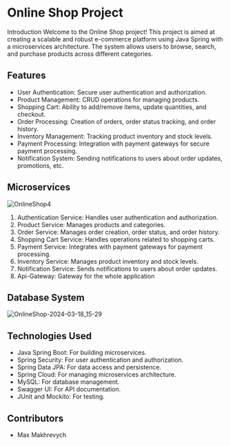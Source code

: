 # Online Shop Project
Introduction
Welcome to the Online Shop project! This project is aimed at creating a scalable and robust e-commerce platform using Java Spring with a microservices architecture. The system allows users to browse, search, and purchase products across different categories.
## Features
- User Authentication: Secure user authentication and authorization.
- Product Management: CRUD operations for managing products.
- Shopping Cart: Ability to add/remove items, update quantities, and checkout.
- Order Processing: Creation of orders, order status tracking, and order history.
- Inventory Management: Tracking product inventory and stock levels.
- Payment Processing: Integration with payment gateways for secure payment processing.
- Notification System: Sending notifications to users about order updates, promotions, etc.
## Microservices
![OnlineShop4](https://github.com/Online-Shop-Project-Resume/OnlineShop/assets/128129267/fcebcf5f-c947-4e60-a6e1-e14b3260152a)
1. Authentication Service: Handles user authentication and authorization.
2. Product Service: Manages products and categories.
3. Order Service: Manages order creation, order status, and order history.
4. Shopping Cart Service: Handles operations related to shopping carts.
5. Payment Service: Integrates with payment gateways for payment processing.
6. Inventory Service: Manages product inventory and stock levels.
7. Notification Service: Sends notifications to users about order updates.
8. Api-Gateway: Gateway for the whole application
## Database System
![OnlineShop-2024-03-18_15-29](https://github.com/Online-Shop-Project-Resume/OnlineShop/assets/128129267/f7dd3192-e7f3-49a9-97c0-7b09cbc9fdc4)
## Technologies Used
- Java Spring Boot: For building microservices.
- Spring Security: For user authentication and authorization.
- Spring Data JPA: For data access and persistence.
- Spring Cloud: For managing microservices architecture.
- MySQL: For database management.
- Swagger UI: For API documentation.
- JUnit and Mockito: For testing.
## Contributors
- Max Makhrevych
